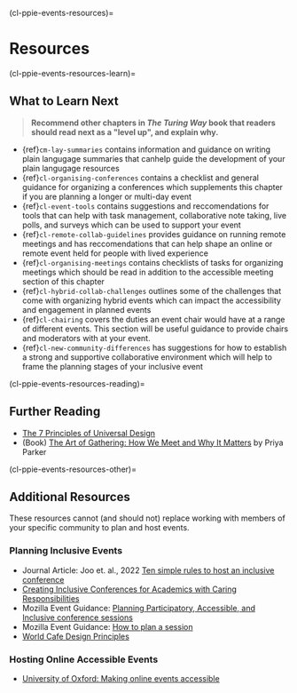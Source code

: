 (cl-ppie-events-resources)=
# Resources


(cl-ppie-events-resources-learn)=
## What to Learn Next

> **Recommend other chapters in _The Turing Way_ book that readers should read next as a "level up", and explain why.**
* {ref}`cm-lay-summaries` contains information and guidance on writing plain langugage summaries that canhelp guide the development of your plain langugage resources
* {ref}`cl-organising-conferences` contains a checklist and general guidance for organizing a conferences which supplements this chapter if you are planning a longer or multi-day event
* {ref}`cl-event-tools` contains suggestions and reccomendations for tools that can help with task management, collaborative note taking, live polls, and surveys which can be used to support your event
* {ref}`cl-remote-collab-guidelines` provides guidance on running remote meetings and has reccomendations that can help shape an online or remote event held for people with lived experience
* {ref}`cl-organising-meetings` contains checklists of tasks for organizing meetings which should be read in addition to the accessible meeting section of this chapter
* {ref}`cl-hybrid-collab-challenges` outlines some of the challenges that come with organizing hybrid events which can impact the accessibility and engagement in planned events
* {ref}`cl-chairing` covers the duties an event chair would have at a range of different events. This section will be useful guidance to provide chairs and moderators with at your event. 
* {ref}`cl-new-community-differences` has suggestions for how to establish a strong and supportive collaborative environment which will help to frame the planning stages of your inclusive event  


(cl-ppie-events-resources-reading)=
## Further Reading
* [The 7 Principles of Universal Design](https://universaldesign.ie/about-universal-design/the-7-principles)
* (Book) [The Art of Gathering: How We Meet and Why It Matters](https://www.priyaparker.com/book-art-of-gathering) by Priya Parker

(cl-ppie-events-resources-other)=
## Additional Resources 

These resources cannot (and should not) replace working with members of your specific community to plan and host events. 

### Planning Inclusive Events
* Journal Article: Joo et. al., 2022 [Ten simple rules to host an inclusive conference](https://journals.plos.org/ploscompbiol/article?id=10.1371/journal.pcbi.1010164)
* [Creating Inclusive Conferences for Academics with Caring Responsibilities](https://warwick.ac.uk/fac/soc/impact/policybriefings/6_creating_inclusive_conferences_for_academics_with_caring_responsibilities.pdf)
* Mozilla Event Guidance: [Planning Participatory, Accessible, and Inclusive conference sessions](https://docs.google.com/presentation/d/1kwHq6UYSOFWCjOrDCgcvmxByCX_dOr1qmBE7gAbj12s/edit#slide=id.g1161995780e_0_0)
* Mozilla Event Guidance: [How to plan a session](https://docs.google.com/presentation/d/1k6Sft7YH2QrDzqzE6TZhociWVjXe7rLMDjAJ734qNKA/edit#slide=id.g1cd292f458d_0_75)
* [World Cafe Design Principles](https://theworldcafe.com/key-concepts-resources/design-principles/)


### Hosting Online Accessible Events
* [University of Oxford: Making online events accessible](https://communications.admin.ox.ac.uk/how-to-plan-and-run-an-accessible-online-event#collapse2035421)




